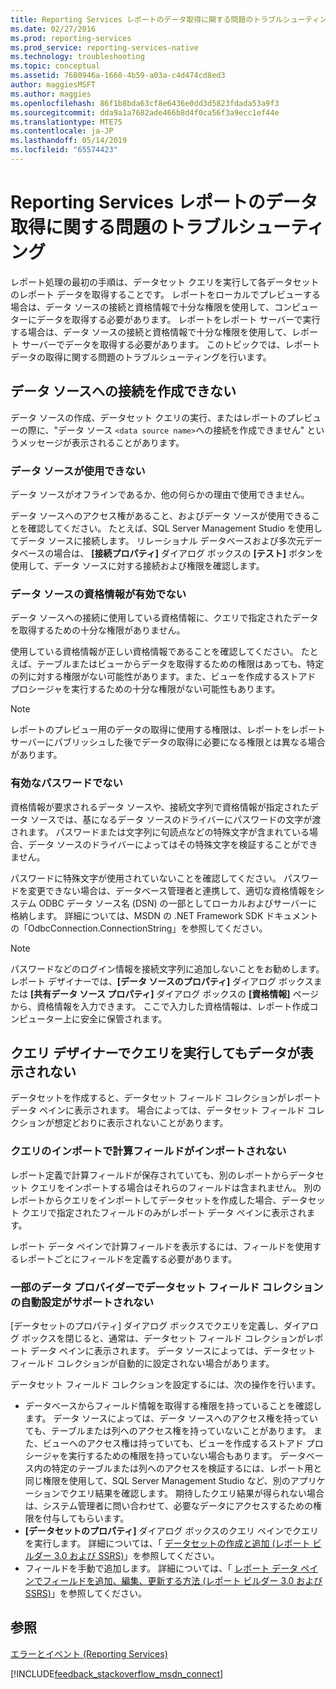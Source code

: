 ```yaml
---
title: Reporting Services レポートのデータ取得に関する問題のトラブルシューティング | Microsoft Docs
ms.date: 02/27/2016
ms.prod: reporting-services
ms.prod_service: reporting-services-native
ms.technology: troubleshooting
ms.topic: conceptual
ms.assetid: 7680946a-1660-4b59-a03a-c4d474cd8ed3
author: maggiesMSFT
ms.author: maggies
ms.openlocfilehash: 86f1b8bda63cf8e6436e0dd3d5823fdada53a9f3
ms.sourcegitcommit: dda9a1a7682ade466b8d4f0ca56f3a9ecc1ef44e
ms.translationtype: MTE75
ms.contentlocale: ja-JP
ms.lasthandoff: 05/14/2019
ms.locfileid: "65574423"
---
```

# <a name="troubleshoot-data-retrieval-issues-with-reporting-services-reports"></a>Reporting Services レポートのデータ取得に関する問題のトラブルシューティング
レポート処理の最初の手順は、データセット クエリを実行して各データセットのレポート データを取得することです。 レポートをローカルでプレビューする場合は、データ ソースの接続と資格情報で十分な権限を使用して、コンピューターにデータを取得する必要があります。 レポートをレポート サーバーで実行する場合は、データ ソースの接続と資格情報で十分な権限を使用して、レポート サーバーでデータを取得する必要があります。 このトピックでは、レポート データの取得に関する問題のトラブルシューティングを行います。   
  
## <a name="i-cannot-create-a-connection-to-a-data-source"></a>データ ソースへの接続を作成できない  
データ ソースの作成、データセット クエリの実行、またはレポートのプレビューの際に、"データ ソース `<data source name>`への接続を作成できません" というメッセージが表示されることがあります。   
    
### <a name="data-source-is-not-available"></a>データ ソースが使用できない  
データ ソースがオフラインであるか、他の何らかの理由で使用できません。   
  
データ ソースへのアクセス権があること、およびデータ ソースが使用できることを確認してください。 たとえば、SQL Server Management Studio を使用してデータ ソースに接続します。 リレーショナル データベースおよび多次元データベースの場合は、 **[接続プロパティ]** ダイアログ ボックスの **[テスト]** ボタンを使用して、データ ソースに対する接続および権限を確認します。   
  
### <a name="data-source-credentials-are-not-valid"></a>データ ソースの資格情報が有効でない  
データ ソースへの接続に使用している資格情報に、クエリで指定されたデータを取得するための十分な権限がありません。  
  
使用している資格情報が正しい資格情報であることを確認してください。 たとえば、テーブルまたはビューからデータを取得するための権限はあっても、特定の列に対する権限がない可能性があります。また、ビューを作成するストアド プロシージャを実行するための十分な権限がない可能性もあります。   
  
> [!NOTE]  
> レポートのプレビュー用のデータの取得に使用する権限は、レポートをレポート サーバーにパブリッシュした後でデータの取得に必要になる権限とは異なる場合があります。   
  
### <a name="not-a-valid-password"></a>有効なパスワードでない  
資格情報が要求されるデータ ソースや、接続文字列で資格情報が指定されたデータ ソースでは、基になるデータ ソースのドライバーにパスワードの文字が渡されます。 パスワードまたは文字列に句読点などの特殊文字が含まれている場合、データ ソースのドライバーによってはその特殊文字を検証することができません。   
  
パスワードに特殊文字が使用されていないことを確認してください。 パスワードを変更できない場合は、データベース管理者と連携して、適切な資格情報をシステム ODBC データ ソース名 (DSN) の一部としてローカルおよびサーバーに格納します。 詳細については、MSDN の .NET Framework SDK ドキュメントの「OdbcConnection.ConnectionString」を参照してください。   
  
> [!NOTE]  
>パスワードなどのログイン情報を接続文字列に追加しないことをお勧めします。 レポート デザイナーでは、**[データ ソースのプロパティ]** ダイアログ ボックスまたは **[共有データ ソース プロパティ]** ダイアログ ボックスの **[資格情報]** ページから、資格情報を入力できます。 ここで入力した資格情報は、レポート作成コンピューター上に安全に保管されます。  
  
## <a name="why-do-i-see-no-data-when-i-run-my-query-in-the-query-designer"></a>クエリ デザイナーでクエリを実行してもデータが表示されない  
データセットを作成すると、データセット フィールド コレクションがレポート データ ペインに表示されます。 場合によっては、データセット フィールド コレクションが想定どおりに表示されないことがあります。   
  
### <a name="import-query-does-not-import-calculated-fields"></a>クエリのインポートで計算フィールドがインポートされない  
  
レポート定義で計算フィールドが保存されていても、別のレポートからデータセット クエリをインポートする場合はそれらのフィールドは含まれません。 別のレポートからクエリをインポートしてデータセットを作成した場合、データセット クエリで指定されたフィールドのみがレポート データ ペインに表示されます。   
  
レポート データ ペインで計算フィールドを表示するには、フィールドを使用するレポートごとにフィールドを定義する必要があります。   
  
### <a name="some-data-providers-do-not-support-automatic-population-of-the-dataset-field-collection"></a>一部のデータ プロバイダーでデータセット フィールド コレクションの自動設定がサポートされない  
[データセットのプロパティ] ダイアログ ボックスでクエリを定義し、ダイアログ ボックスを閉じると、通常は、データセット フィールド コレクションがレポート データ ペインに表示されます。 データ ソースによっては、データセット フィールド コレクションが自動的に設定されない場合があります。   
  
データセット フィールド コレクションを設定するには、次の操作を行います。  
* データベースからフィールド情報を取得する権限を持っていることを確認します。 データ ソースによっては、データ ソースへのアクセス権を持っていても、テーブルまたは列へのアクセス権を持っていないことがあります。 また、ビューへのアクセス権は持っていても、ビューを作成するストアド プロシージャを実行するための権限を持っていない場合もあります。 データベース内の特定のテーブルまたは列へのアクセスを検証するには、レポート用と同じ権限を使用して、SQL Server Management Studio など、別のアプリケーションでクエリ結果を確認します。 期待したクエリ結果が得られない場合は、システム管理者に問い合わせて、必要なデータにアクセスするための権限を付与してもらいます。   
* **[データセットのプロパティ]** ダイアログ ボックスのクエリ ペインでクエリを実行します。 詳細については、「 [データセットの作成と追加 (レポート ビルダー 3.0 および SSRS)](../../reporting-services/report-data/report-datasets-ssrs.md)」を参照してください。  
* フィールドを手動で追加します。 詳細については、「 [レポート データ ペインでフィールドを追加、編集、更新する方法 (レポート ビルダー 3.0 および SSRS)](../../reporting-services/report-data/add-edit-refresh-fields-in-the-report-data-pane-report-builder-and-ssrs.md)」を参照してください。   
  
## <a name="see-also"></a>参照  
[エラーとイベント (Reporting Services)](../../reporting-services/troubleshooting/errors-and-events-reference-reporting-services.md)  
  
  

[!INCLUDE[feedback_stackoverflow_msdn_connect](../../includes/feedback-stackoverflow-msdn-connect-md.md)]



